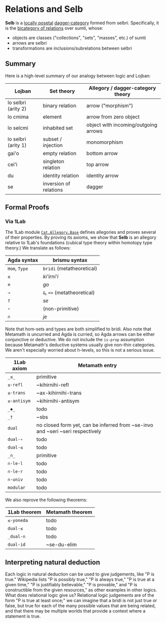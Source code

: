 # Relations and **Selb**

**Selb** is a [locally
posetal](https://ncatlab.org/nlab/show/locally+posetal+2-category)
[dagger-category](https://ncatlab.org/nlab/show/dagger+category) formed from
selbri. Specifically, it is the [bicategory of
relations](https://ncatlab.org/nlab/show/bicategory+of+relations) over sumti,
whose:

* objects are classes ("collections", "sets", "masses", etc.) of sumti
* arrows are selbri
* transformations are inclusions/subrelations between selbri

## Summary

Here is a high-level summary of our analogy between logic and Lojban:

Lojban | Set theory | Allegory / dagger-category theory
---|---|---
lo selbri (arity 2) | binary relation | arrow ("morphism")
lo cmima | element | arrow from zero object
lo selcmi | inhabited set | object with incoming/outgoing arrows
lo selbri (arity 1) | subset / injection | monomorphism
gai'o | empty relation | bottom arrow
cei'i | singleton relation | top arrow
du | identity relation | identity arrow
se | inversion of relations | dagger

## Formal Proofs

### Via 1Lab

The 1Lab module [`Cat.Allegory.Base`](https://1lab.dev/Cat.Allegory.Base.html)
defines allegories and proves several of their properties. By proving its
axioms, we show that **Selb** is an allegory relative to 1Lab's foundations
(cubical type theory within homotopy type theory.) We translate as follows:

Agda syntax | brismu syntax
---|---
`Hom`, `Type` | `bridi` (metatheoretical)
`≤` | *ki'irni'i*
`≡` | *go*
`→` | `&`, `=>` (metatheoretical)
`†` | *se*
`∘` | (non-primitive)
`∩` | *je*

Note that hom-sets and types are both simplified to bridi. Also note that
Metamath is uncurried and Agda is curried, so Agda arrows can be either
conjunctive or deductive. We do not include the `is-prop` assumption because
Metamath's deductive systems usually give non-thin categories. We aren't
especially worried about h-levels, so this is not a serious issue.

1Lab axiom | Metamath entry
---|---
`_≤_`       | primitive
`≤-refl`    | ~kihirnihi-refl
`≤-trans`   | ~ax-kihirnihi-trans
`≤-antisym` | ~kihirnihi-antisym
`_◆_`       | todo
`_†`        | ~sbs
`dual`      | no closed form yet, can be inferred from ~se-invo and ~seri ~seri respectively
`dual-∘`    | todo
`dual-≤`    | todo
`_∩_`       | primitive
`∩-le-l`    | todo
`∩-le-r`    | todo
`∩-univ`    | todo
`modular`   | todo

We also reprove the following theorems:

1Lab theorem | Metamath theorem
---|---
`≤-yoneda` | todo
`dual-≤`   | todo
`_dual-∩`  | todo
`dual-id`  | ~se-du-elim

## Interpreting natural deduction

Each logic in natural deduction can be used to give judgements, like "P is
true." Wikipedia lists "P is possibly true," "P is always true," "P is true at
a given time," "P is justifiably believable," "P is provable," and "P is
constructible from the given resources," as other examples in other logics.
What does relational logic give us? Relational logic judgements are of the
form "P is true at least once;" we can imagine that a bridi is not just true
or false, but true for each of the many possible values that are being
related, and that there may be multiple worlds that provide a context where a
statement is true.
